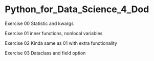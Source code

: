 # Python_for_Data_Science_4_Dod

Exercise 00
Statistic and kwargs

Exercise 01
inner functions, nonlocal variables

Exercise 02
Kinda same as 01 with extra functionality

Exercise 03
Dataclass and field option

